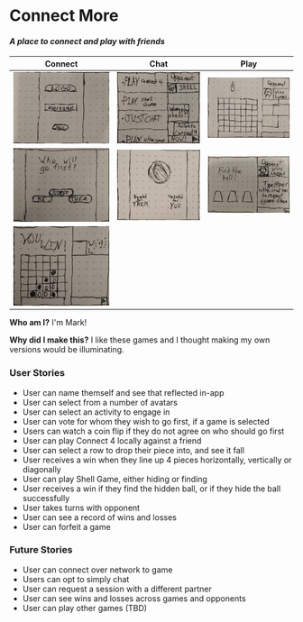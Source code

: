 # Connect More
#### _A place to connect and play with friends_

 Connect| Chat | Play
 :-:|:-:|:-:
![landing screen](/images/assets/landingScreen.jpg) | ![activity select screen](images/assets/chooseActivity.jpg) | ![playing connect 4](images/assets/playingC4.jpg)
![decide who goes first](images/assets/turnOrderAsk.jpg) | ![or let us decide for you](images/assets/coinToss.jpg) | ![playing shell game](images/assets/playingShells.jpg)
 |![This is what it looks like when you win!](images/assets/youWin.jpg)|

**Who am I?** I'm Mark!

**Why did I make this?** I like these games and I thought making my own versions would be illuminating.



### User Stories
* User can name themself and see that reflected in-app
* User can select from a number of avatars
* User can select an activity to engage in
* User can vote for whom they wish to go first, if a game is selected
* Users can watch a coin flip if they do not agree on who should go first
* User can play Connect 4 locally against a friend
* User can select a row to drop their piece into, and see it fall
* User receives a win when they line up 4 pieces horizontally, vertically or diagonally
* User can play Shell Game, either hiding or finding
* User receives a win if they find the hidden ball, or if they hide the ball successfully
* User takes turns with opponent
* User can see a record of wins and losses
* User can forfeit a game
### Future Stories
* User can connect over network to game
* Users can opt to simply chat
* User can request a session with a different partner
* User can see wins and losses across games and opponents
* User can play other games (TBD)
